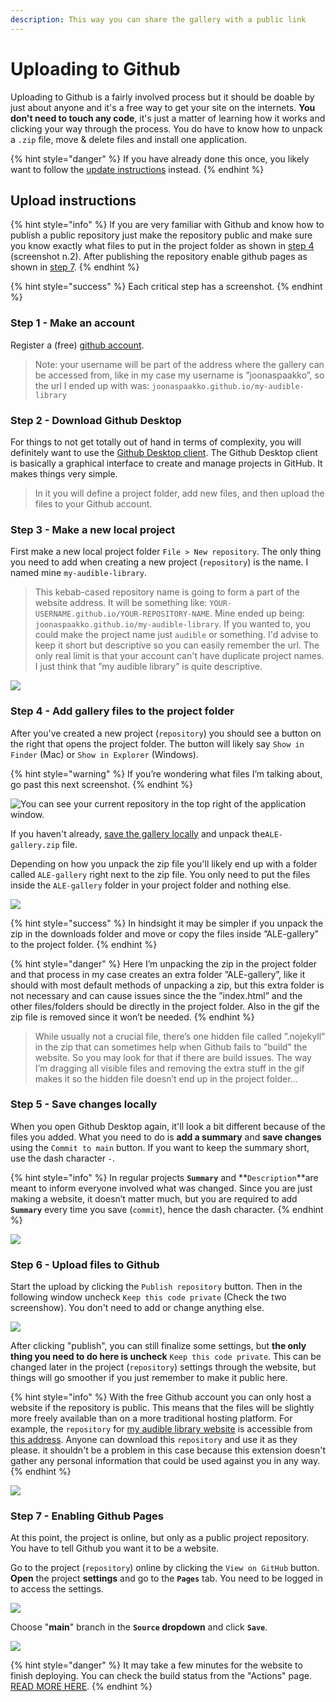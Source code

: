 ```yaml
---
description: This way you can share the gallery with a public link
---
```


# Uploading to Github

Uploading to Github is a fairly involved process but it should be doable by just about anyone and it's a free way to get your site on the internets. **You don't need to touch any code**, it's just a matter of learning how it works and clicking your way through the process. You do have to know how to unpack a `.zip` file, move & delete files and install one application.

{% hint style="danger" %}
If you have already done this once, you likely want to follow the [update instructions](updating-gallery-in-github.md) instead.
{% endhint %}

## Upload instructions

{% hint style="info" %}
If you are very familiar with Github and know how to publish a public repository just  make the repository public and make sure you know exactly what files to put in the project folder as shown in [step 4](./#step-4-add-gallery-files-to-the-project-folder) (screenshot n.2). After publishing the repository enable github pages as shown in [step 7](./#step-7-enabling-github-pages).
{% endhint %}

{% hint style="success" %}
Each critical step has a screenshot.
{% endhint %}

### Step 1 - Make an account

Register a (free) [github account](https://github.com/join).

> Note: your username will be part of the address where the gallery can be accessed from, like in my case my username is ”joonaspaakko”, so the url I ended up with was: `joonaspaakko.github.io/my-audible-library`

### Step 2 - Download Github Desktop

For things to not get totally out of hand in terms of complexity, you will definitely want to use the [Github Desktop client](https://desktop.github.com/). The Github Desktop client is basically a graphical interface to create and manage projects in GitHub. It makes things very simple.

> In it you will define a project folder, add new files, and then upload the files to your Github account.

### Step 3 - Make a new local project

First make a new local project folder `File > New repository`. The only thing you need to add when creating a new project (`repository`) is the name. I named mine `my-audible-library`.

> This kebab-cased repository name is going to form a part of the website address. It will be something like: `YOUR-USERNAME.github.io/YOUR-REPOSITORY-NAME`. Mine ended up being: `joonaspaakko.github.io/my-audible-library`.  If you wanted to, you could make the project name just `audible`  or something. I'd advise to keep it short but descriptive so you can easily remember the url. The only real limit is that your account can't have duplicate project names. I just think that ”my audible library” is quite descriptive.

![](<../../.gitbook/assets/1 - Creating a new repository.png>)

### Step 4 - Add gallery files to the project folder

After you've created a new project (`repository`) you should see a button on the right that opens the project folder. The button will likely say `Show in Finder` (Mac) or `Show in Explorer` (Windows).

{% hint style="warning" %}
If you’re wondering what files I’m talking about, go past this next screenshot.
{% endhint %}

![You can see your current repository in the top right of the application window.](<../../.gitbook/assets/2 - Opening repository folder.png>)

If you haven't already, [save the gallery locally](../saving-gallery-locally.md) and unpack the`ALE-gallery.zip` file.&#x20;

Depending on how you unpack the zip file you'll likely end up with a folder called `ALE-gallery` right next to the zip file. You only need to put the files inside the `ALE-gallery` folder in your project folder and nothing else.

![](<../../.gitbook/assets/3 - Unpacking gallery zip.gif>)

{% hint style="success" %}
In hindsight it may be simpler if you unpack the zip in the downloads folder and move or copy the files inside ”ALE-gallery” to the project folder.
{% endhint %}

{% hint style="danger" %}
Here I’m unpacking the zip in the project folder and that process in my case creates an extra folder ”ALE-gallery”, like it should with most default methods of unpacking a zip, but this extra folder is not necessary and can cause issues since the the ”index.html” and the other files/folders should be directly in the project folder. Also in the gif the zip file is removed since it won’t be needed.
{% endhint %}

> While usually not a crucial file, there’s one hidden file called ”.nojekyll” in the zip that can sometimes help when Github fails to ”build” the website. So you may look for that if there are build issues. The way I’m dragging all visible files and removing the extra stuff in the gif makes it so the hidden file doesn’t end up in the project folder…

### Step 5 - Save changes locally

When you open Github Desktop again, it'll  look a bit different because of the files you added. What you need to do is **add a summary** and **save changes** using the `Commit to main` button. If you want to keep the summary short, use the dash character `-`.

{% hint style="info" %}
In regular projects **`Summary`** and **`Description`**are meant to inform everyone involved what was changed. Since you are just making a website, it doesn’t matter much, but you are required to add **`Summary`** every time you save (`commit`), hence the dash character.&#x20;
{% endhint %}

![](<../../.gitbook/assets/5 - Save changes.png>)

### Step 6 - Upload files to Github

Start the upload by clicking the `Publish repository` button. Then in the following window uncheck `Keep this code private` (Check the two screenshow). You don't need to add or change anything else.

![](<../../.gitbook/assets/6 - Upload files to github 1.png>)

After clicking "publish", you can still finalize some settings, but **the only thing you need to do here is uncheck** `Keep this code private`. This can be changed later in the project (`repository`) settings through the website, but things will go smoother if you just remember to make it public here.

{% hint style="info" %}
With the free Github account you can only host a website if the repository is public. This means that the files will be slightly more freely available than on a more traditional hosting platform. For example, the `repository` for [my audible library website](https://joonaspaakko.github.io/my-audible-library/) is accessible from [this address](https://github.com/joonaspaakko/my-audible-library). Anyone can download this `repository` and use it as they please. it shouldn't be a problem in this case because this extension doesn't gather any personal information that could be used against you in any way.
{% endhint %}

![](<../../.gitbook/assets/6 - Upload files to github 2.png>)

### Step 7 - Enabling Github Pages

At this point, the project is online, but only as a public project repository. You have to tell Github you want it to be a website.

Go to the project (`repository`) online by clicking the `View on GitHub` button. **Open** the project **settings** and go to the **`Pages`** tab. You need to be logged in to access the settings.

![](<../../.gitbook/assets/7 - Project settings.png>)

Choose "**main**" branch in the **`Source` dropdown** and click **`Save`**.&#x20;

![](../../.gitbook/assets/uploading-to-github.png)

{% hint style="danger" %}
It may take a few minutes for the website to finish deploying. You can check the build status from the "Actions" page. [READ MORE HERE](double-check-if-site-is-online.md).
{% endhint %}
